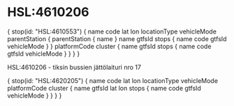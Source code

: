 # HSL:4610206

{
stop(id: "HSL:4610553") {
name
code
lat
lon
locationType
vehicleMode
parentStation {
parentStation {
name
}
name
gtfsId
stops {
name
code
gtfsId
vehicleMode
}
}
platformCode
cluster {
name
gtfsId
stops {
name
code
gtfsId
vehicleMode
}
}
}
}

HSL:4610206 - tiksin bussien jättölaituri nro 17

{
stop(id: "HSL:4620205") {
name
code
lat
lon
locationType
vehicleMode
platformCode
cluster {
name
gtfsId
lat
lon
stops {
name
code
gtfsId
vehicleMode
}
}
}
}
